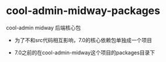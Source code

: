 # cool-admin-midway-packages
cool-admin midway 后端核心包

- 为了不和src代码相互影响，7.0的核心依赖包单独成一个项目

- 7.0之前的在cool-admin-midway这个项目的packages目录下